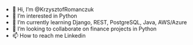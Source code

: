 - 👋 Hi, I’m @KrzysztofRomanczuk
- 👀 I’m interested in Python
- 🌱 I’m currently learning Django, REST, PostgreSQL, Java, AWS/Azure
- 💞️ I’m looking to collaborate on finance projects in Python
- 📫 How to reach me Linkedin

<!---
KrzysztofRomanczuk/KrzysztofRomanczuk is a ✨ special ✨ repository because its `README.md` (this file) appears on your GitHub profile.
You can click the Preview link to take a look at your changes.
--->

